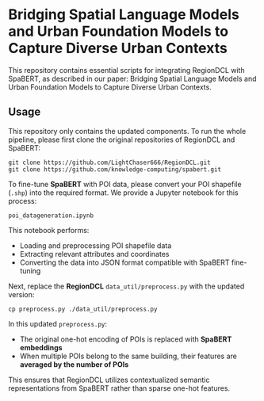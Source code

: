 # Bridging Spatial Language Models and Urban Foundation Models to Capture Diverse Urban Contexts

This repository contains essential scripts for integrating RegionDCL with SpaBERT, as described in our paper: Bridging Spatial Language Models and Urban Foundation Models to Capture Diverse Urban Contexts.

## Usage
This repository only contains the updated components. To run the whole pipeline, please first clone the original repositories of RegionDCL and SpaBERT:

```
git clone https://github.com/LightChaser666/RegionDCL.git
git clone https://github.com/knowledge-computing/spabert.git
```

To fine-tune **SpaBERT** with POI data, please convert your POI shapefile (`.shp`) into the required format. We provide a Jupyter notebook for this process: 
```
poi_datageneration.ipynb
```
This notebook performs:
- Loading and preprocessing POI shapefile data
- Extracting relevant attributes and coordinates
- Converting the data into JSON format compatible with SpaBERT fine-tuning

Next, replace the **RegionDCL** ```data_util/preprocess.py``` with the updated version:
```
cp preprocess.py ./data_util/preprocess.py 
```
In this updated `preprocess.py`:
- The original one-hot encoding of POIs is replaced with **SpaBERT embeddings**
- When multiple POIs belong to the same building, their features are **averaged by the number of POIs**

This ensures that RegionDCL utilizes contextualized semantic representations from SpaBERT rather than sparse one-hot features.
